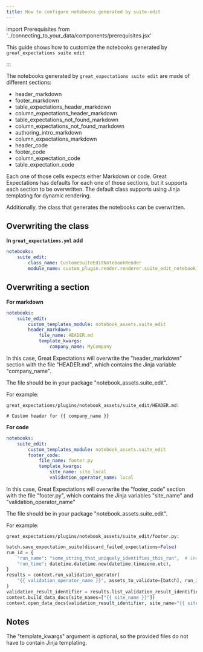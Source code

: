 ```yaml
---
title: How to configure notebooks generated by suite-edit
---
```


import Prerequisites from '../connecting_to_your_data/components/prerequisites.jsx'

This guide shows how to customize the notebooks generated by `great_expectations suite edit`

<Prerequisites>
  
</Prerequisites>
:::

The notebooks generated by `great_expectations suite edit` are made of different sections:

* header_markdown
* footer_markdown
* table_expectations_header_markdown
* column_expectations_header_markdown
* table_expectations_not_found_markdown
* column_expectations_not_found_markdown
* authoring_intro_markdown
* column_expectations_markdown
* header_code
* footer_code
* column_expectation_code
* table_expectation_code

Each one of those cells expects either Markdown or code. Great Expectations has defaults for each
one of those sections, but it supports each section to be overwritten. The default class supports
using Jinja templating for dynamic rendering.

Additionally, the class that generates the notebooks can be overwritten.


## Overwriting the class

**In `great_expectations.yml` add**

```yaml
notebooks:
    suite_edit:
        class_name: CustomeSuiteEditNotebookRender
        module_name: custom_plugin.render.renderer.suite_edit_notebook_renderer
```

## Overwriting a section

**For markdown**

```yaml
notebooks:
    suite_edit:
        custom_templates_module: notebook_assets.suite_edit
        header_markdown:
            file_name: HEADER.md
            template_kwargs:
                company_name: MyCompany
```

In this case, Great Expectations will overwrite the "header_markdown" section
with the file "HEADER.md", which contains the Jinja variable "company_name".

The file should be in your package "notebook_assets.suite_edit".

For example:

`great_expectations/plugins/notebook_assets/suite_edit/HEADER.md:`

```
# Custom header for {{ company_name }}
```

**For code**

```yaml
notebooks:
    suite_edit:
        custom_templates_module: notebook_assets.suite_edit
        footer_code:
            file_name: footer.py
            template_kwargs:
                site_name: site_local
                validation_operator_name: local
```

In this case, Great Expectations will overwrite the "footer_code" section
with the file "footer.py", which contains the Jinja variables "site_name"
and "validation_operator_name"

The file should be in your package "notebook_assets.suite_edit".

For example:

`great_expectations/plugins/notebook_assets/suite_edit/footer.py:`

```python
batch.save_expectation_suite(discard_failed_expectations=False)
run_id = {
    "run_name": "some_string_that_uniquely_identifies_this_run",  # insert your own run_name here
    "run_time": datetime.datetime.now(datetime.timezone.utc),
}
results = context.run_validation_operator(
    "{{ validation_operator_name }}", assets_to_validate=[batch], run_id=run_id
)
validation_result_identifier = results.list_validation_result_identifiers()[0]
context.build_data_docs(site_names=["{{ site_name }}"])
context.open_data_docs(validation_result_identifier, site_name="{{ site_name }}")
```

## Notes

The "template_kwargs" argument is optional, so the provided files do not have to contain Jinja templating.
